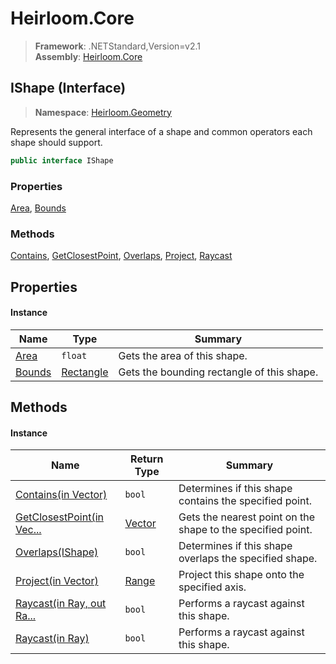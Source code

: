 # Heirloom.Core

> **Framework**: .NETStandard,Version=v2.1  
> **Assembly**: [Heirloom.Core][0]

## IShape (Interface)

> **Namespace**: [Heirloom.Geometry][0]

Represents the general interface of a shape and common operators each shape should support.

```cs
public interface IShape
```

### Properties

[Area][1], [Bounds][2]

### Methods

[Contains][3], [GetClosestPoint][4], [Overlaps][5], [Project][6], [Raycast][7]

## Properties

#### Instance

| Name        | Type           | Summary                                    |
|-------------|----------------|--------------------------------------------|
| [Area][1]   | `float`        | Gets the area of this shape.               |
| [Bounds][2] | [Rectangle][8] | Gets the bounding rectangle of this shape. |

## Methods

#### Instance

| Name                           | Return Type | Summary                                                     |
|--------------------------------|-------------|-------------------------------------------------------------|
| [Contains(in Vector)][3]       | `bool`      | Determines if this shape contains the specified point.      |
| [GetClosestPoint(in Vec...][4] | [Vector][9] | Gets the nearest point on the shape to the specified point. |
| [Overlaps(IShape)][5]          | `bool`      | Determines if this shape overlaps the specified shape.      |
| [Project(in Vector)][6]        | [Range][10] | Project this shape onto the specified axis.                 |
| [Raycast(in Ray, out Ra...][7] | `bool`      | Performs a raycast against this shape.                      |
| [Raycast(in Ray)][7]           | `bool`      | Performs a raycast against this shape.                      |

[0]: ../../Heirloom.Core.md
[1]: IShape/Area.md
[2]: IShape/Bounds.md
[3]: IShape/Contains.md
[4]: IShape/GetClosestPoint.md
[5]: IShape/Overlaps.md
[6]: IShape/Project.md
[7]: IShape/Raycast.md
[8]: ../Heirloom/Rectangle.md
[9]: ../Heirloom/Vector.md
[10]: ../Heirloom/Range.md

